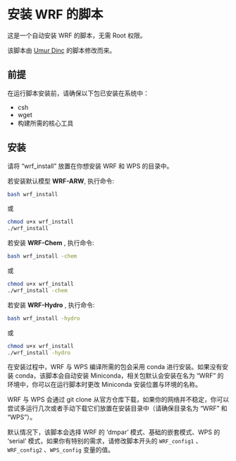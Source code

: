 # 安装 WRF 的脚本

这是一个自动安装 WRF 的脚本，无需 Root 权限。

该脚本由 [Umur Dinç](https://github.com/bakamotokatas/WRF-Install-Script) 的脚本修改而来。

## 前提

在运行脚本安装前，请确保以下包已安装在系统中：

- csh
- wget
- 构建所需的核心工具

## 安装

请将 “wrf_install” 放置在你想安装 WRF 和 WPS 的目录中。

若安装默认模型 **WRF-ARW**, 执行命令:

```bash
bash wrf_install
```

或

```bash
chmod u+x wrf_install
./wrf_install
```

若安装 **WRF-Chem** , 执行命令:

```bash
bash wrf_install -chem
```

或

```bash
chmod u+x wrf_install
./wrf_install -chem
```

若安装 **WRF-Hydro** , 执行命令:

```bash
bash wrf_install -hydro
```

或

```bash
chmod u+x wrf_install
./wrf_install -hydro
```

在安装过程中，WRF 与 WPS 编译所需的包会采用 conda 进行安装。如果没有安装 conda，该脚本会自动安装 Miniconda，相关包默认会安装在名为 “WRF” 的环境中，你可以在运行脚本时更改 Miniconda 安装位置与环境的名称。

WRF 与 WPS 会通过 git clone 从官方仓库下载，如果你的网络并不稳定，你可以尝试多运行几次或者手动下载它们放置在安装目录中（请确保目录名为 “WRF” 和 “WPS”）。

默认情况下，该脚本会选择 WRF 的 ‘dmpar’ 模式、基础的嵌套模式、WPS 的 ‘serial’ 模式，如果你有特别的需求，请修改脚本开头的  `WRF_config1` 、`WRF_config2`  、`WPS_config` 变量的值。

